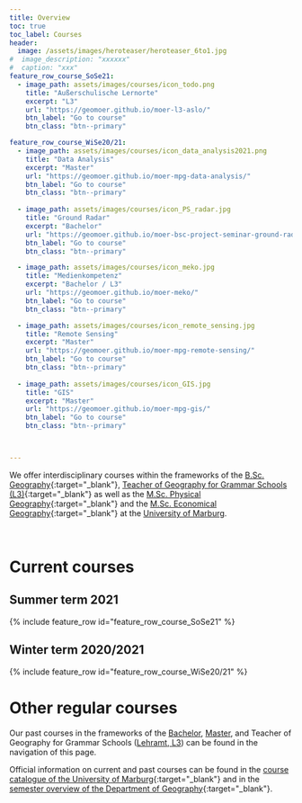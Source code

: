 ```yaml
---
title: Overview
toc: true
toc_label: Courses
header:
  image: /assets/images/heroteaser/heroteaser_6to1.jpg
#  image_description: "xxxxxx"
#  caption: "xxx"
feature_row_course_SoSe21:
  - image_path: assets/images/courses/icon_todo.png
    title: "Außerschulische Lernorte"
    excerpt: "L3"
    url: "https://geomoer.github.io/moer-l3-aslo/"
    btn_label: "Go to course"
    btn_class: "btn--primary"

feature_row_course_WiSe20/21:
  - image_path: assets/images/courses/icon_data_analysis2021.png
    title: "Data Analysis"
    excerpt: "Master"
    url: "https://geomoer.github.io/moer-mpg-data-analysis/"
    btn_label: "Go to course"
    btn_class: "btn--primary"
    
  - image_path: assets/images/courses/icon_PS_radar.jpg
    title: "Ground Radar"
    excerpt: "Bachelor"
    url: "https://geomoer.github.io/moer-bsc-project-seminar-ground-radar/"
    btn_label: "Go to course"
    btn_class: "btn--primary"

  - image_path: assets/images/courses/icon_meko.jpg
    title: "Medienkompetenz"
    excerpt: "Bachelor / L3"
    url: "https://geomoer.github.io/moer-meko/"
    btn_label: "Go to course"
    btn_class: "btn--primary"

  - image_path: assets/images/courses/icon_remote_sensing.jpg
    title: "Remote Sensing"
    excerpt: "Master"
    url: "https://geomoer.github.io/moer-mpg-remote-sensing/"
    btn_label: "Go to course"
    btn_class: "btn--primary"
   
  - image_path: assets/images/courses/icon_GIS.jpg
    title: "GIS"
    excerpt: "Master"
    url: "https://geomoer.github.io/moer-mpg-gis/"
    btn_label: "Go to course"
    btn_class: "btn--primary" 



---
```


We offer interdisciplinary courses within the frameworks of the [B.Sc. Geography](https://www.uni-marburg.de/de/fb19/studium/studiengaenge/bsc_geographie){:target="_blank"}, 
[Teacher of Geography for Grammar Schools (L3)](https://www.uni-marburg.de/de/fb19/studium/studiengaenge/erdkunde-lehramt-gymnasium/herzlich-willkommen-beim-bachelor-geographie){:target="_blank"}
 as well as the [M.Sc. Physical Geography](https://www.uni-marburg.de/de/fb19/studium/studiengaenge/m-sc-physische-geographie/herzlich-willkommen-beim-master-physische-geographie){:target="_blank"} 
 and the [M.Sc. Economical Geography](https://www.uni-marburg.de/de/fb19/studium/studiengaenge/m-sc-wirtschaftsgeographie/herzlich-willkommen-beim-master-wirtschaftsgeographie){:target="_blank"}
 at the [University of Marburg](https://www.uni-marburg.de).
<!--more-->

<br>

# Current courses

## Summer term 2021

{% include feature_row id="feature_row_course_SoSe21" %}


## Winter term 2020/2021

{% include feature_row id="feature_row_course_WiSe20/21" %}


# Other regular courses

Our past courses in the frameworks of the [Bachelor](02_bachelor.html), 
[Master](03_master.html), 
and Teacher of Geography for Grammar Schools ([Lehramt, L3](04_L3.html)) can be found in the navigation of this page.

Official information on current and past courses can be found in the [course catalogue of the University of Marburg](https://marvin.uni-marburg.de/qisserver/pages/cs/sys/portal/hisinoneStartPage.faces?chco=y){:target="_blank"} and in the 
[semester overview of the Department of Geography](https://www.uni-marburg.de/de/fb19/studium/termine){:target="_blank"}.











